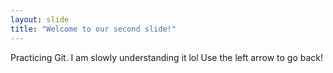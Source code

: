 ```yaml
---
layout: slide
title: "Welcome to our second slide!"
---
```

Practicing Git. I am slowly understanding it lol
Use the left arrow to go back!
